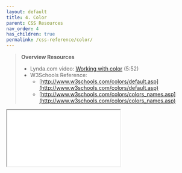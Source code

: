 ```yaml
---
layout: default
title: 4. Color
parent: CSS Resources
nav_order: 4
has_children: true
permalink: /css-reference/color/
---
```



> **Overview Resources**
>
> * Lynda.com video: [Working with color](https://www.lynda.com/CSS-tutorials/Working-color/417645/484790-4.html) (5:52)
> * W3Schools Reference:
>   * [http://www.w3schools.com/colors/default.asp](http://www.w3schools.com/colors/default.asp)
>   * [http://www.w3schools.com/colors/colors_names.asp](http://www.w3schools.com/colors/colors_names.asp)

<iframe src="//codepen.io/vanwars/embed/BzWQPL/?theme-id=18654&default-tab=html,result" allowfullscreen="true" class="codepen-frame"></iframe>
